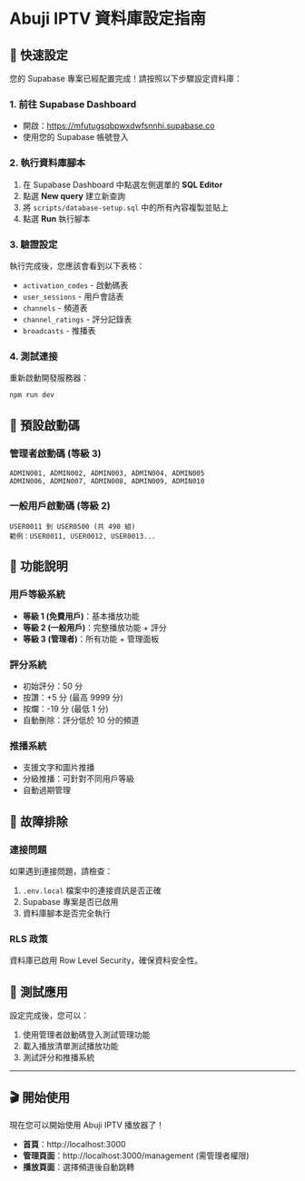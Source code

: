# Abuji IPTV 資料庫設定指南

## 🚀 快速設定

您的 Supabase 專案已經配置完成！請按照以下步驟設定資料庫：

### 1. 前往 Supabase Dashboard
- 開啟：https://mfutugsqbpwxdwfsnnhi.supabase.co
- 使用您的 Supabase 帳號登入

### 2. 執行資料庫腳本
1. 在 Supabase Dashboard 中點選左側選單的 **SQL Editor**
2. 點選 **New query** 建立新查詢
3. 將 `scripts/database-setup.sql` 中的所有內容複製並貼上
4. 點選 **Run** 執行腳本

### 3. 驗證設定
執行完成後，您應該會看到以下表格：
- `activation_codes` - 啟動碼表
- `user_sessions` - 用戶會話表  
- `channels` - 頻道表
- `channel_ratings` - 評分記錄表
- `broadcasts` - 推播表

### 4. 測試連接
重新啟動開發服務器：
```bash
npm run dev
```

## 🔑 預設啟動碼

### 管理者啟動碼 (等級 3)
```
ADMIN001, ADMIN002, ADMIN003, ADMIN004, ADMIN005
ADMIN006, ADMIN007, ADMIN008, ADMIN009, ADMIN010
```

### 一般用戶啟動碼 (等級 2)
```
USER0011 到 USER0500 (共 490 組)
範例：USER0011, USER0012, USER0013...
```

## 🎯 功能說明

### 用戶等級系統
- **等級 1 (免費用戶)**：基本播放功能
- **等級 2 (一般用戶)**：完整播放功能 + 評分
- **等級 3 (管理者)**：所有功能 + 管理面板

### 評分系統
- 初始評分：50 分
- 按讚：+5 分 (最高 9999 分)
- 按爛：-19 分 (最低 1 分)
- 自動刪除：評分低於 10 分的頻道

### 推播系統
- 支援文字和圖片推播
- 分級推播：可針對不同用戶等級
- 自動過期管理

## 🔧 故障排除

### 連接問題
如果遇到連接問題，請檢查：
1. `.env.local` 檔案中的連接資訊是否正確
2. Supabase 專案是否已啟用
3. 資料庫腳本是否完全執行

### RLS 政策
資料庫已啟用 Row Level Security，確保資料安全性。

## 📱 測試應用

設定完成後，您可以：
1. 使用管理者啟動碼登入測試管理功能
2. 載入播放清單測試播放功能
3. 測試評分和推播系統

---

## 🎬 開始使用

現在您可以開始使用 Abuji IPTV 播放器了！

- **首頁**：http://localhost:3000
- **管理頁面**：http://localhost:3000/management (需管理者權限)
- **播放頁面**：選擇頻道後自動跳轉